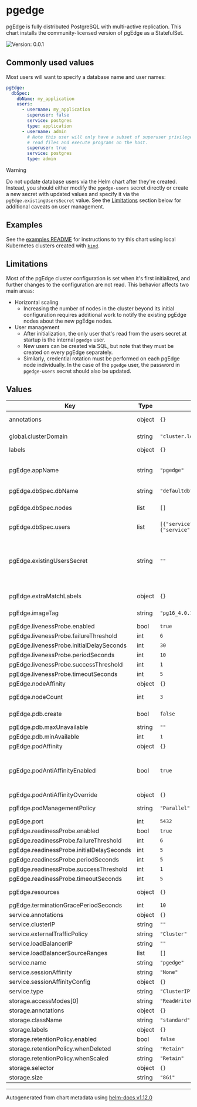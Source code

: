 # pgedge

pgEdge is fully distributed PostgreSQL with multi-active replication. This chart installs the
community-licensed version of pgEdge as a StatefulSet.

![Version: 0.0.1](https://img.shields.io/badge/Version-0.0.1-informational?style=flat-square)

## Commonly used values

Most users will want to specify a database name and user names:

```yaml
pgEdge:
  dbSpec:
    dbName: my_application
    users:
      - username: my_application
        superuser: false
        service: postgres
        type: application
      - username: admin
        # Note this user will only have a subset of superuser privileges to exclude the abilities to
        # read files and execute programs on the host.
        superuser: true
        service: postgres
        type: admin
```

> [!WARNING]
> Do not update database users via the Helm chart after they're created. Instead, you should either
> modify the `pgedge-users` secret directly or create a new secret with updated values and specify
> it via the `pgEdge.existingUsersSecret` value. See the [Limitations](#limitations) section below
> for additional caveats on user management.

## Examples

See the [examples README](./examples/README.md) for instructions to try this chart using local
Kubernetes clusters created with [`kind`](https://kind.sigs.k8s.io/).

## Limitations

Most of the pgEdge cluster configuration is set when it's first initialized, and further changes to
the configuration are not read. This behavior affects two main areas:

- Horizontal scaling
  - Increasing the number of nodes in the cluster beyond its initial configuration requires
    additional work to notify the existing pgEdge nodes about the new pgEdge nodes.
- User management
  - After initialization, the only user that's read from the users secret at startup is the internal
    `pgedge` user.
  - New users can be created via SQL, but note that they must be created on every pgEdge separately.
  - Similarly, credential rotation must be performed on each pgEdge node individually. In the case
    of the `pgedge` user, the password in `pgedge-users` secret should also be updated.

## Values

| Key | Type | Default | Description |
|-----|------|---------|-------------|
| annotations | object | `{}` | Additional annotations to apply to all created objects. |
| global.clusterDomain | string | `"cluster.local"` | Set to the cluster's domain if the cluster uses a custom domain. |
| labels | object | `{}` | Additional labels to apply to all created objects. |
| pgEdge.appName | string | `"pgedge"` | Determines the name of the pgEdge StatefulSet and theapp.kubernetes.io/name label. Many other values are derived from this name, so it must be less than or equal to 26 characters in length. |
| pgEdge.dbSpec.dbName | string | `"defaultdb"` | The name of the database to create. |
| pgEdge.dbSpec.nodes | list | `[]` | Used to override the nodes in the generated db spec. This can be useful in multi-cluster setups, like the included multi-cluster example. |
| pgEdge.dbSpec.users | list | `[{"service":"postgres","superuser":false,"type":"application","username":"app"},{"service":"postgres","superuser":true,"type":"admin","username":"admin"}]` | Database users to be created. |
| pgEdge.existingUsersSecret | string | `""` | The name of an existing users secret in the release namespace. If not specified, a new secret will generate random passwords for each user and store them in a new secret. See the pgedge-docker README for the format of this secret: https://github.com/pgEdge/pgedge-docker?tab=readme-ov-file#database-configuration |
| pgEdge.extraMatchLabels | object | `{}` | Specify additional labels to be used in the StatefulSet, Service, and other selectors. |
| pgEdge.imageTag | string | `"pg16_4.0.10-1"` | Set a custom image tag from the docker.io/pgedge/pgedge repository. |
| pgEdge.livenessProbe.enabled | bool | `true` |  |
| pgEdge.livenessProbe.failureThreshold | int | `6` |  |
| pgEdge.livenessProbe.initialDelaySeconds | int | `30` |  |
| pgEdge.livenessProbe.periodSeconds | int | `10` |  |
| pgEdge.livenessProbe.successThreshold | int | `1` |  |
| pgEdge.livenessProbe.timeoutSeconds | int | `5` |  |
| pgEdge.nodeAffinity | object | `{}` |  |
| pgEdge.nodeCount | int | `3` | Sets the number of replicas in the pgEdge StatefulSet. |
| pgEdge.pdb.create | bool | `false` | Enables the creation of a PodDisruptionBudget for pgEdge. |
| pgEdge.pdb.maxUnavailable | string | `""` |  |
| pgEdge.pdb.minAvailable | int | `1` |  |
| pgEdge.podAffinity | object | `{}` |  |
| pgEdge.podAntiAffinityEnabled | bool | `true` | Disable the default pod anti-affinity. By default, this chart uses a preferredDuringSchedulingIgnoredDuringExecution anti-affinity to spread the replicas across different nodes if possible. |
| pgEdge.podAntiAffinityOverride | object | `{}` | Override the default pod anti-affinity. |
| pgEdge.podManagementPolicy | string | `"Parallel"` | Sets how pods are created during the initial scale up. Parallel results in a faster cluster initialization. |
| pgEdge.port | int | `5432` |  |
| pgEdge.readinessProbe.enabled | bool | `true` |  |
| pgEdge.readinessProbe.failureThreshold | int | `6` |  |
| pgEdge.readinessProbe.initialDelaySeconds | int | `5` |  |
| pgEdge.readinessProbe.periodSeconds | int | `5` |  |
| pgEdge.readinessProbe.successThreshold | int | `1` |  |
| pgEdge.readinessProbe.timeoutSeconds | int | `5` |  |
| pgEdge.resources | object | `{}` | Set resource requests and limits. There are none by default. |
| pgEdge.terminationGracePeriodSeconds | int | `10` |  |
| service.annotations | object | `{}` | Additional annotations to apply the the Service. |
| service.clusterIP | string | `""` |  |
| service.externalTrafficPolicy | string | `"Cluster"` |  |
| service.loadBalancerIP | string | `""` |  |
| service.loadBalancerSourceRanges | list | `[]` |  |
| service.name | string | `"pgedge"` | The name of the Service created by this chart. |
| service.sessionAffinity | string | `"None"` |  |
| service.sessionAffinityConfig | object | `{}` |  |
| service.type | string | `"ClusterIP"` |  |
| storage.accessModes[0] | string | `"ReadWriteOnce"` |  |
| storage.annotations | object | `{}` |  |
| storage.className | string | `"standard"` |  |
| storage.labels | object | `{}` |  |
| storage.retentionPolicy.enabled | bool | `false` |  |
| storage.retentionPolicy.whenDeleted | string | `"Retain"` |  |
| storage.retentionPolicy.whenScaled | string | `"Retain"` |  |
| storage.selector | object | `{}` |  |
| storage.size | string | `"8Gi"` |  |

----------------------------------------------
Autogenerated from chart metadata using [helm-docs v1.12.0](https://github.com/norwoodj/helm-docs/releases/v1.12.0)

